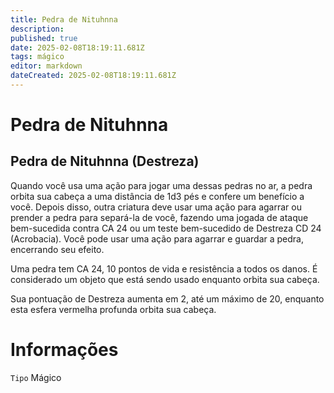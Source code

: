 ```yaml
---
title: Pedra de Nituhnna
description: 
published: true
date: 2025-02-08T18:19:11.681Z
tags: mágico
editor: markdown
dateCreated: 2025-02-08T18:19:11.681Z
---
```


# Pedra de Nituhnna

## Pedra de Nituhnna (Destreza)
Quando você usa uma ação para jogar uma dessas pedras no ar, a pedra orbita sua cabeça a uma distância de 1d3 pés e confere um benefício a você. Depois disso, outra criatura deve usar uma ação para agarrar ou prender a pedra para separá-la de você, fazendo uma jogada de ataque bem-sucedida contra CA 24 ou um teste bem-sucedido de Destreza CD 24 (Acrobacia). Você pode usar uma ação para agarrar e guardar a pedra, encerrando seu efeito.

Uma pedra tem CA 24, 10 pontos de vida e resistência a todos os danos. É considerado um objeto que está sendo usado enquanto orbita sua cabeça.

Sua pontuação de Destreza aumenta em 2, até um máximo de 20, enquanto esta esfera vermelha profunda orbita sua cabeça.

# Informações
`Tipo` Mágico